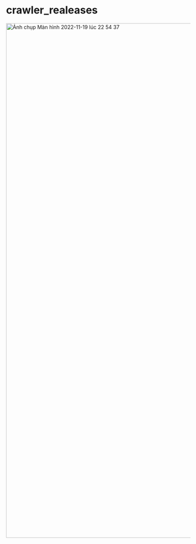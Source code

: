 # crawler_realeases
<img width="1409" alt="Ảnh chụp Màn hình 2022-11-19 lúc 22 54 37" src="https://user-images.githubusercontent.com/100121362/202859621-1dd8780c-961d-4b06-b4c1-c573554c7c4a.png">
